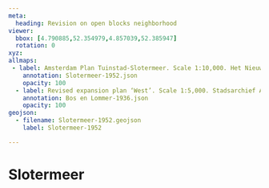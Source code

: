 ```yaml
---
meta:
  heading: Revision on open blocks neighborhood
viewer:
  bbox: [4.790885,52.354979,4.857039,52.385947]
  rotation: 0
xyz:
allmaps: 
 - label: Amsterdam Plan Tuinstad-Slotermeer. Scale 1:10,000. Het Nieuwe Instituut. Originally published in 'Brochure Tuinstad Slotermeer, page 9' published by Gemeentebestuur van Amsterdam, 1952
    annotation: Slotermeer-1952.json
    opacity: 100
  - label: Revised expansion plan ‘West’. Scale 1:5,000. Stadsarchief Amsterdam. Published by Public Works Department and its legal successors, 1936
    annotation: Bos en Lommer-1936.json
    opacity: 100
geojson:
  - filename: Slotermeer-1952.geojson
    label: Slotermeer-1952

---
```

# Slotermeer
